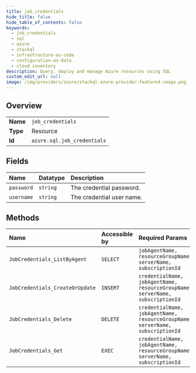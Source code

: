 ```yaml
---
title: job_credentials
hide_title: false
hide_table_of_contents: false
keywords:
  - job_credentials
  - sql
  - azure    
  - stackql
  - infrastructure-as-code
  - configuration-as-data
  - cloud inventory
description: Query, deploy and manage Azure resources using SQL
custom_edit_url: null
image: /img/providers/azure/stackql-azure-provider-featured-image.png
---
```

  
    

## Overview
<table><tbody>
<tr><td><b>Name</b></td><td><code>job_credentials</code></td></tr>
<tr><td><b>Type</b></td><td>Resource</td></tr>
<tr><td><b>Id</b></td><td><code>azure.sql.job_credentials</code></td></tr>
</tbody></table>

## Fields
| Name | Datatype | Description |
|:-----|:---------|:------------|
| `password` | `string` | The credential password. |
| `username` | `string` | The credential user name. |
## Methods
| Name | Accessible by | Required Params | Description |
|:-----|:--------------|:----------------|:------------|
| `JobCredentials_ListByAgent` | `SELECT` | `jobAgentName, resourceGroupName, serverName, subscriptionId` | Gets a list of jobs credentials. |
| `JobCredentials_CreateOrUpdate` | `INSERT` | `credentialName, jobAgentName, resourceGroupName, serverName, subscriptionId` | Creates or updates a job credential. |
| `JobCredentials_Delete` | `DELETE` | `credentialName, jobAgentName, resourceGroupName, serverName, subscriptionId` | Deletes a job credential. |
| `JobCredentials_Get` | `EXEC` | `credentialName, jobAgentName, resourceGroupName, serverName, subscriptionId` | Gets a jobs credential. |
